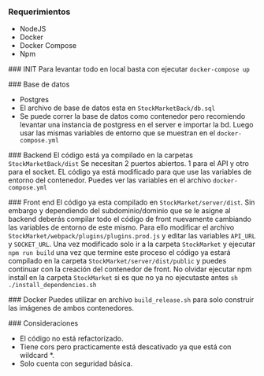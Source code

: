 ### Requerimientos

- NodeJS
- Docker
- Docker Compose
- Npm

### INIT
Para levantar todo en local basta con ejecutar `docker-compose up`

### Base de datos
- Postgres
- El archivo de base de datos esta en `StockMarketBack/db.sql`
- Se puede correr la base de datos como contenedor pero recomiendo levantar una instancia de postgress en el server e importar la bd. Luego usar
las mismas variables de entorno que se muestran en el `docker-compose.yml`

### Backend 
El código está ya compilado en la carpetas `StockMarketBack/dist`
Se necesitan 2 puertos abiertos. 1 para el API y otro para el socket. EL código ya está modificado para que use las
variables de entorno del contenedor. Puedes ver las variables en el archivo `docker-compose.yml`

### Front end
El código ya esta compilado en `StockMarket/server/dist`. 
Sin embargo y dependiendo del subdominio/dominio que se le asigne al backend deberás compilar todo el código de front nuevamente
cambiando las variables de entorno de este mismo.
Para ello modificar el archivo `StockMarket/webpack/plugins/plugins.prod.js` y editar las variables `API_URL` y `SOCKET_URL`.
Una vez modificado solo ir a la carpeta `StockMarket` y ejecutar `npm run build` una vez que termine este proceso el código ya estará compilado
en la carpeta `StockMarket/server/dist/public` y puedes continuar con la creación del contenedor de front. 
No olvidar ejecutar npm install en la carpeta `StockMarket` si es que no ya no ejecutaste antes `sh ./install_dependencies.sh`

### Docker
Puedes utilizar en archivo `build_release.sh` para solo construir las imágenes de ambos contenedores. 

### Consideraciones
- El código no está refactorizado.
- Tiene cors pero practicamente está descativado ya que está con wildcard *. 
- Solo cuenta con seguridad básica.
